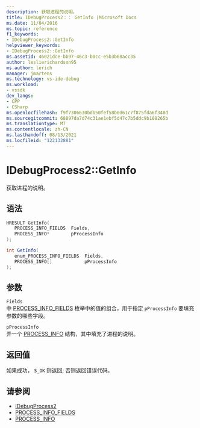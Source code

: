 ```yaml
---
description: 获取进程的说明。
title: IDebugProcess2：： GetInfo |Microsoft Docs
ms.date: 11/04/2016
ms.topic: reference
f1_keywords:
- IDebugProcess2::GetInfo
helpviewer_keywords:
- IDebugProcess2::GetInfo
ms.assetid: 46021dce-bb97-46c3-b0cc-e5b3b68acc35
author: leslierichardson95
ms.author: lerich
manager: jmartens
ms.technology: vs-ide-debug
ms.workload:
- vssdk
dev_langs:
- CPP
- CSharp
ms.openlocfilehash: f9f7306630bdb50fef58b0d61c7f875fda6f348d
ms.sourcegitcommit: 68897da7d74c31ae1ebf5d47c7b5ddc9b108265b
ms.translationtype: MT
ms.contentlocale: zh-CN
ms.lasthandoff: 08/13/2021
ms.locfileid: "122132881"
---
```

# <a name="idebugprocess2getinfo"></a>IDebugProcess2::GetInfo
获取进程的说明。

## <a name="syntax"></a>语法

```cpp
HRESULT GetInfo(
   PROCESS_INFO_FIELDS  Fields,
   PROCESS_INFO*        pProcessInfo
);
```

```csharp
int GetInfo(
   enum_PROCESS_INFO_FIELDS  Fields,
   PROCESS_INFO[]            pProcessInfo
);
```

## <a name="parameters"></a>参数
`Fields`\
中 [PROCESS_INFO_FIELDS](../../../extensibility/debugger/reference/process-info-fields.md) 枚举中的值的组合，用于指定 `pProcessInfo` 要填充参数的哪些字段。

`pProcessInfo`\
弄一个 [PROCESS_INFO](../../../extensibility/debugger/reference/process-info.md) 结构，其中填充了进程的说明。

## <a name="return-value"></a>返回值
 如果成功， `S_OK` 则返回; 否则返回错误代码。

## <a name="see-also"></a>请参阅
- [IDebugProcess2](../../../extensibility/debugger/reference/idebugprocess2.md)
- [PROCESS_INFO_FIELDS](../../../extensibility/debugger/reference/process-info-fields.md)
- [PROCESS_INFO](../../../extensibility/debugger/reference/process-info.md)
